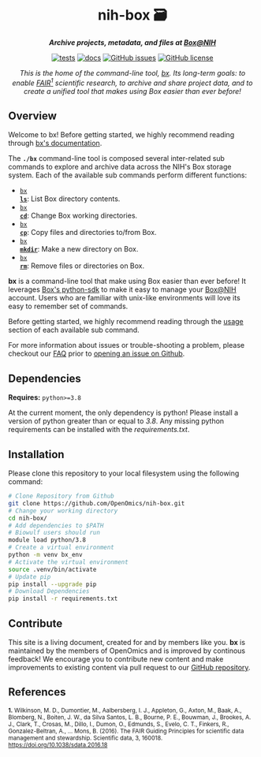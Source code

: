 <div align="center">
   
  <h1>nih-box 🗃️</h1>
  
  **_Archive projects, metadata, and files at [Box@NIH](https://nih.box.com)_**

  [![tests](https://github.com/OpenOmics/nih-box/workflows/tests/badge.svg)](https://github.com/OpenOmics/nih-box/actions/workflows/main.yaml) [![docs](https://github.com/OpenOmics/nih-box/workflows/docs/badge.svg)](https://github.com/OpenOmics/nih-box/actions/workflows/docs.yml) [![GitHub issues](https://img.shields.io/github/issues/OpenOmics/nih-box?color=brightgreen)](https://github.com/OpenOmics/nih-box/issues)  [![GitHub license](https://img.shields.io/github/license/OpenOmics/nih-box)](https://github.com/OpenOmics/nih-box/blob/main/LICENSE) 
  

_This is the home of the command-line tool, [bx](https://github.com/OpenOmics/nih-box). Its long-term goals: to enable [FAIR<sup>1</sup>](https://www.ncbi.nlm.nih.gov/pmc/articles/PMC4792175/) scientific research, to archive and share project data, and to create a unified tool that makes using Box easier than ever before!_

</div>

## Overview
Welcome to bx! Before getting started, we highly recommend reading through [bx's documentation](https://openomics.github.io/nih-box/).

The **`./bx`** command-line tool is composed several inter-related sub commands to explore and archive data across the NIH's Box storage system. Each of the available sub commands perform different functions: 

 * [<code>bx <b>ls</b></code>](https://openomics.github.io/nih-box/usage/ls/): List Box directory contents. 
 * [<code>bx <b>cd</b></code>](https://openomics.github.io/nih-box/usage/cd/): Change Box working directories. 
 * [<code>bx <b>cp</b></code>](https://openomics.github.io/nih-box/usage/cp/): Copy files and directories to/from Box.
 * [<code>bx <b>mkdir</b></code>](https://openomics.github.io/nih-box/usage/mkdir/): Make a new directory on Box.
 * [<code>bx <b>rm</b></code>](https://openomics.github.io/nih-box/usage/rm/): Remove files or directories on Box.

**bx** is a command-line tool that make using Box easier than ever before! It leverages [Box's python-sdk](http://opensource.box.com/box-python-sdk/) to make it easy to manage your [Box@NIH](https://nih.box.com/) account. Users who are familiar with unix-like environments will love its easy to remember set of commands. 

Before getting started, we highly recommend reading through the [usage](https://openomics.github.io/nih-box/usage/ls/) section of each available sub command.

For more information about issues or trouble-shooting a problem, please checkout our [FAQ](https://openomics.github.io/nih-box/faq/questions/) prior to [opening an issue on Github](https://github.com/OpenOmics/nih-box/issues).

## Dependencies
**Requires:** `python>=3.8`  

At the current moment, the only dependency is python! Please install a version of python greater than or equal to _3.8_. Any missing python requirements can be installed with the _requirements.txt_.

## Installation
Please clone this repository to your local filesystem using the following command:
```bash
# Clone Repository from Github
git clone https://github.com/OpenOmics/nih-box.git
# Change your working directory
cd nih-box/
# Add dependencies to $PATH
# Biowulf users should run
module load python/3.8
# Create a virtual environment
python -m venv bx_env
# Activate the virtual environment
source .venv/bin/activate
# Update pip
pip install --upgrade pip
# Download Dependencies
pip install -r requirements.txt
```

## Contribute 
This site is a living document, created for and by members like you. **bx** is maintained by the members of OpenOmics and is improved by continous feedback! We encourage you to contribute new content and make improvements to existing content via pull request to our [GitHub repository](https://github.com/OpenOmics/nih-box).

## References
<sup>**1.**  Wilkinson, M. D., Dumontier, M., Aalbersberg, I. J., Appleton, G., Axton, M., Baak, A., Blomberg, N., Boiten, J. W., da Silva Santos, L. B., Bourne, P. E., Bouwman, J., Brookes, A. J., Clark, T., Crosas, M., Dillo, I., Dumon, O., Edmunds, S., Evelo, C. T., Finkers, R., Gonzalez-Beltran, A., … Mons, B. (2016). The FAIR Guiding Principles for scientific data management and stewardship. Scientific data, 3, 160018. https://doi.org/10.1038/sdata.2016.18</sup>  
